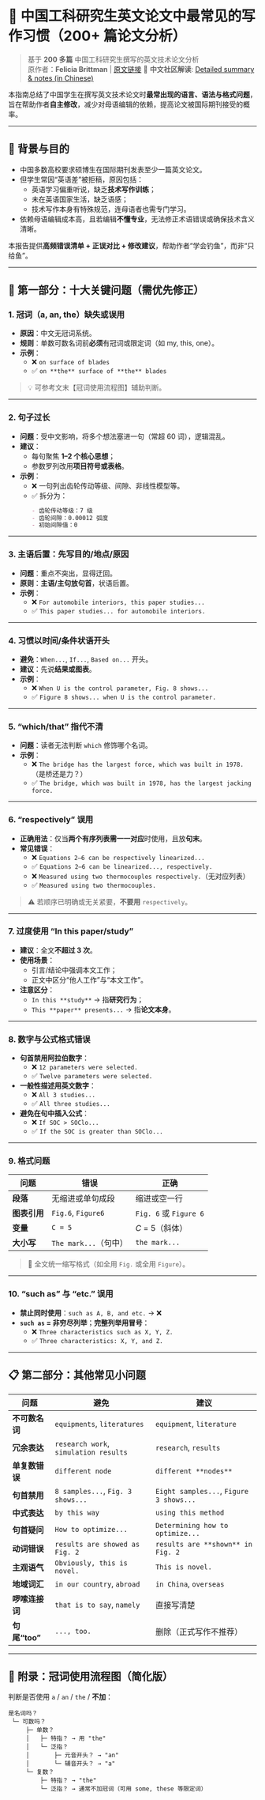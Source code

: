 # 📝 中国工科研究生英文论文中最常见的写作习惯（200+ 篇论文分析）

> 基于 **200 多篇** 中国工科研究生撰写的英文技术论文分析  
> 原作者：**Felicia Brittman** | [原文链接](http://staff.ustc.edu.cn/~jpq/writing/The%20Most%20Common%20Habits.pdf)
> 📘 **中文社区解读**: [Detailed summary & notes (in Chinese)](https://www.cnblogs.com/luohenyueji/p/16990846.html)


本指南总结了中国学生在撰写英文技术论文时**最常出现的语言、语法与格式问题**，旨在帮助作者**自主修改**，减少对母语编辑的依赖，提高论文被国际期刊接受的概率。

---

## 🎯 背景与目的

- 中国多数高校要求硕博生在国际期刊发表至少一篇英文论文。
- 但学生常因“英语差”被拒稿，原因包括：
  - 英语学习偏重听说，缺乏**技术写作训练**；
  - 未在英语国家生活，缺乏语感；
  - 技术写作本身有特殊规范，连母语者也需专门学习。
- 依赖母语编辑成本高，且若编辑**不懂专业**，无法修正术语错误或确保技术含义清晰。

本报告提供**高频错误清单 + 正误对比 + 修改建议**，帮助作者“学会钓鱼”，而非“只给鱼”。

---

## 📌 第一部分：十大关键问题（需优先修正）

### 1. **冠词（a, an, the）缺失或误用**
- **原因**：中文无冠词系统。
- **规则**：单数可数名词前**必须**有冠词或限定词（如 my, this, one）。
- **示例**：
  - ❌ `on surface of blades`  
  - ✅ `on **the** surface of **the** blades`

> 💡 可参考文末【冠词使用流程图】辅助判断。

---

### 2. **句子过长**
- **问题**：受中文影响，将多个想法塞进一句（常超 60 词），逻辑混乱。
- **建议**：
  - 每句聚焦 **1–2 个核心思想**；
  - 参数罗列改用**项目符号或表格**。
- **示例**：
  - ❌ 一句列出齿轮传动等级、间隙、非线性模型等。
  - ✅ 拆分为：
    ```markdown
    - 齿轮传动等级：7 级  
    - 齿轮间隙：0.00012 弧度  
    - 初始间隙值：0
    ```

---

### 3. **主语后置：先写目的/地点/原因**
- **问题**：重点不突出，显得迂回。
- **原则**：**主语/主句放句首**，状语后置。
- **示例**：
  - ❌ `For automobile interiors, this paper studies...`  
  - ✅ `This paper studies... for automobile interiors.`

---

### 4. **习惯以时间/条件状语开头**
- **避免**：`When...`, `If...`, `Based on...` 开头。
- **建议**：先说**结果或图表**。
- **示例**：
  - ❌ `When U is the control parameter, Fig. 8 shows...`  
  - ✅ `Figure 8 shows... when U is the control parameter.`

---

### 5. **“which/that” 指代不清**
- **问题**：读者无法判断 `which` 修饰哪个名词。
- **示例**：
  - ❌ `The bridge has the largest force, which was built in 1978.`（是桥还是力？）
  - ✅ `The bridge, which was built in 1978, has the largest jacking force.`

---

### 6. **“respectively” 误用**
- **正确用法**：仅当**两个有序列表需一一对应**时使用，且放**句末**。
- **常见错误**：
  - ❌ `Equations 2–6 can be respectively linearized...`  
  - ✅ `Equations 2–6 can be linearized..., respectively.`
  - ❌ `Measured using two thermocouples respectively.`（无对应列表）  
  - ✅ `Measured using two thermocouples.`

> ⚠️ 若顺序已明确或无关紧要，**不要用** `respectively`。

---

### 7. **过度使用 “In this paper/study”**
- **建议**：全文**不超过 3 次**。
- **使用场景**：
  - 引言/结论中强调本文工作；
  - 正文中区分“他人工作”与“本文工作”。
- **注意区分**：
  - `In this **study**` → 指**研究行为**；
  - `This **paper** presents...` → 指**论文本身**。

---

### 8. **数字与公式格式错误**
- **句首禁用阿拉伯数字**：
  - ❌ `12 parameters were selected.`  
  - ✅ `Twelve parameters were selected.`
- **一般性描述用英文数字**：
  - ❌ `All 3 studies...`  
  - ✅ `All three studies...`
- **避免在句中插入公式**：
  - ❌ `If SOC > SOClo...`  
  - ✅ `If the SOC is greater than SOClo...`

---

### 9. **格式问题**
| 问题 | 错误 | 正确 |
|------|------|--------|
| **段落** | 无缩进或单句成段 | 缩进或空一行 |
| **图表引用** | `Fig.6`, `Figure6` | `Fig. 6` 或 `Figure 6` |
| **变量** | `C = 5` | *C* = 5（斜体） |
| **大小写** | `The mark...`（句中） | `the mark...` |

> 🔸 全文统一缩写格式（如全用 `Fig.` 或全用 `Figure`）。

---

### 10. **“such as” 与 “etc.” 误用**
- **禁止同时使用**：`such as A, B, and etc.` → ❌
- **`such as` = 非穷尽列举**；**完整列举用冒号**：
  - ❌ `Three characteristics such as X, Y, Z.`  
  - ✅ `Three characteristics: X, Y, and Z.`

---

## 📋 第二部分：其他常见小问题

| 问题 | 避免 | 建议 |
|------|------|------|
| **不可数名词** | `equipments`, `literatures` | `equipment`, `literature` |
| **冗余表达** | `research work`, `simulation results` | `research`, `results` |
| **单复数错误** | `different node` | `different **nodes**` |
| **句首禁用** | `8 samples...`, `Fig. 3 shows...` | `Eight samples...`, `Figure 3 shows...` |
| **中式表达** | `by this way` | `using this method` |
| **句首疑问** | `How to optimize...` | `Determining how to optimize...` |
| **动词错误** | `results are showed as Fig. 2` | `results are **shown** in Fig. 2` |
| **主观语气** | `Obviously, this is novel.` | `This is novel.` |
| **地域词汇** | `in our country`, `abroad` | `in China`, `overseas` |
| **啰嗦连接词** | `that is to say`, `namely` | 直接写清楚 |
| **句尾“too”** | `..., too.` | 删除（正式写作不推荐） |

---

## 📎 附录：冠词使用流程图（简化版）

判断是否使用 `a` / `an` / `the` / **不加**：

```text
是名词吗？
 └─ 可数吗？
     ├─ 单数？
     │   ├─ 特指？ → 用 "the"
     │   └─ 泛指？
     │       ├─ 元音开头？ → "an"
     │       └─ 辅音开头？ → "a"
     └─ 复数？
         ├─ 特指？ → "the"
         └─ 泛指？ → 通常不加冠词（可用 some, these 等限定词）
